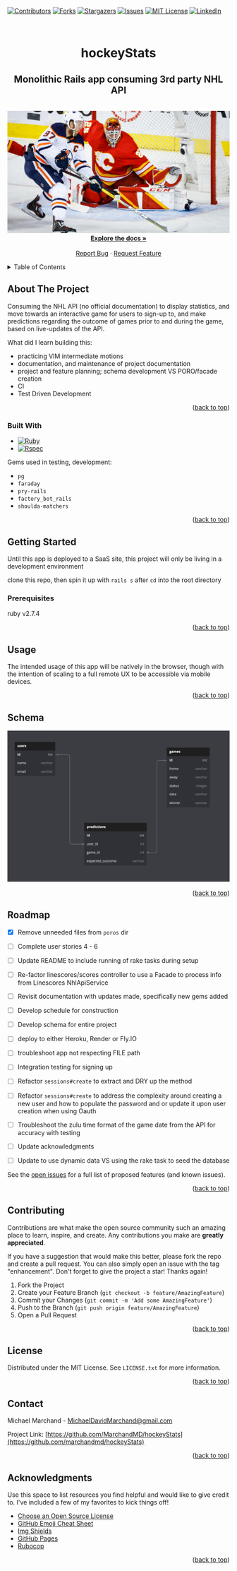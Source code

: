 <!-- Improved compatibility of back to top link: See: https://github.com/marchandmd/hockeyStats/pull/73 -->

<a name="readme-top"></a>

<!--
*** Thanks for checking out the hockeyStats. If you have a suggestion
*** that would make this better, please fork the repo and create a pull request
*** or simply open an issue with the tag "enhancement".
*** Don't forget to give the project a star!
*** Thanks again! Now go create something AMAZING! :D
-->

<!-- PROJECT SHIELDS -->
<!--
*** I'm using markdown "reference style" links for readability.
*** Reference links are enclosed in brackets [ ] instead of parentheses ( ).
*** See the bottom of this document for the declaration of the reference variables
*** for contributors-url, forks-url, etc. This is an optional, concise syntax you may use.
*** https://www.markdownguide.org/basic-syntax/#reference-style-links
-->

[![Contributors][contributors-shield]][contributors-url]
[![Forks][forks-shield]][forks-url]
[![Stargazers][stars-shield]][stars-url]
[![Issues][issues-shield]][issues-url]
[![MIT License][license-shield]][license-url]
[![LinkedIn][linkedin-shield]][linkedin-url]

<!-- PROJECT LOGO -->
<br />
<div align="center">

  <h1 align="center">hockeyStats</h1>

  <p align="center">
    <h2>Monolithic Rails app consuming 3rd party NHL API</h2>
    <br />
    <img src="app/assets/images/mcdavid.png" alt="alt_text" >
    <br />
    <a href="https://gitlab.com/dword4/nhlapi/-/blob/master/stats-api.md"><strong>Explore the docs »</strong></a>
    <br />
    <br />
    <a href="https://github.com/marchandmd/hockeyStats/issues">Report Bug</a>
    ·
    <a href="https://github.com/marchandmd/hockeyStats/issues">Request Feature</a>
  </p>
</div>

<!-- TABLE OF CONTENTS -->
<details>
  <summary>Table of Contents</summary>
  <ol>
    <li>
      <a href="#about-the-project">About The Project</a>
      <ul>
        <li><a href="#built-with">Built With</a></li>
      </ul>
    </li>
    <li>
      <a href="#getting-started">Getting Started</a>
      <ul>
        <li><a href="#prerequisites">Prerequisites</a></li>
        <li><a href="#installation">Installation</a></li>
      </ul>
    </li>
    <li><a href="#usage">Usage</a></li>
    <li><a href="#schema">Schema</a></li>
    <li><a href="#roadmap">Roadmap</a></li>
    <li><a href="#contributing">Contributing</a></li>
    <li><a href="#license">License</a></li>
    <li><a href="#contact">Contact</a></li>
    <li><a href="#acknowledgments">Acknowledgments</a></li>
  </ol>
</details>

<!-- ABOUT THE PROJECT -->

## About The Project

Consuming the NHL API (no official documentation) to display statistics, and move towards an interactive game for users to sign-up to, and make predictions regarding the outcome of games prior to and during the game, based on live-updates of the API.


What did I learn building this:

  - practicing VIM intermediate motions
  - documentation, and maintenance of project documentation
  - project and feature planning; schema development VS PORO/facade creation
  - CI
  - Test Driven Development

<p align="right">(<a href="#readme-top">back to top</a>)</p>

### Built With

-   [![Ruby][ruby.com]][ruby-url]
-   [![Rspec][rspec.com]][rspec-url]

Gems used in testing, development:

- `pg`
- `faraday`
- `pry-rails`
- `factory_bot_rails`
- `shoulda-matchers`


<p align="right">(<a href="#readme-top">back to top</a>)</p>

<!-- GETTING STARTED -->

## Getting Started

Until this app is deployed to a SaaS site, this project will only be living in a development environment

clone this repo, then spin it up with `rails s` after `cd` into the root directory

### Prerequisites

ruby v2.7.4


<p align="right">(<a href="#readme-top">back to top</a>)</p>

<!-- USAGE EXAMPLES -->

## Usage


The intended usage of this app will be  natively in the browser, though with the intention of scaling to a full remote UX to be accessible via mobile devices.

<p align="right">(<a href="#readme-top">back to top</a>)</p>

<!--SCHEMA  EXAMPLES -->

## Schema
<div>
    <img src="app/assets/images/schema_1.png" alt="alt_text" >
</div>


<p align="right">(<a href="#readme-top">back to top</a>)</p>

<!-- ROADMAP -->

## Roadmap
- [x] Remove unneeded files from `poros` dir
- [ ] Complete user stories 4 - 6
- [ ] Update README to include running of rake tasks during setup
- [ ] Re-factor linescores/scores controller to use a Facade to process info from Linescores NhlApiService
- [ ] Revisit documentation with updates made, specifically new gems added
- [ ] Develop schedule for construction
- [ ] Develop schema for entire project
- [ ] deploy to either Heroku, Render or Fly.IO
- [ ] troubleshoot app not respecting FILE path
- [ ] Integration testing for signing up
- [ ] Refactor `sessions#create` to extract and DRY up the method
- [ ] Refactor `sessions#create` to address the complexity around creating a new user and how to populate the password and or update it upon user creation when using Oauth
- [ ] Troubleshoot the zulu time format of the game date from the API for accuracy with testing
- [ ] Update acknowledgments
- [ ] Update to use dynamic data VS using the rake task to seed the database


See the [open issues](https://github.com/marchandmd/hockeyStats/issues) for a full list of proposed features (and known issues).

<p align="right">(<a href="#readme-top">back to top</a>)</p>

<!-- CONTRIBUTING -->

## Contributing

Contributions are what make the open source community such an amazing place to learn, inspire, and create. Any contributions you make are **greatly appreciated**.

If you have a suggestion that would make this better, please fork the repo and create a pull request. You can also simply open an issue with the tag "enhancement".
Don't forget to give the project a star! Thanks again!

1. Fork the Project
2. Create your Feature Branch (`git checkout -b feature/AmazingFeature`)
3. Commit your Changes (`git commit -m 'Add some AmazingFeature'`)
4. Push to the Branch (`git push origin feature/AmazingFeature`)
5. Open a Pull Request

<p align="right">(<a href="#readme-top">back to top</a>)</p>

<!-- LICENSE -->

## License

Distributed under the MIT License. See `LICENSE.txt` for more information.

<p align="right">(<a href="#readme-top">back to top</a>)</p>

<!-- CONTACT -->

## Contact

Michael Marchand - MichaelDavidMarchand@gmail.com

Project Link: [https://github.com/MarchandMD/hockeyStats](https://github.com/marchandmd/hockeyStats)

<p align="right">(<a href="#readme-top">back to top</a>)</p>

<!-- ACKNOWLEDGMENTS -->

## Acknowledgments

Use this space to list resources you find helpful and would like to give credit to. I've included a few of my favorites to kick things off!

-   [Choose an Open Source License](https://choosealicense.com)
-   [GitHub Emoji Cheat Sheet](https://www.webpagefx.com/tools/emoji-cheat-sheet)
-   [Img Shields](https://shields.io)
-   [GitHub Pages](https://pages.github.com)
-   [Rubocop](https://rubocop.org/)

<p align="right">(<a href="#readme-top">back to top</a>)</p>

<!-- MARKDOWN LINKS & IMAGES -->
<!-- https://www.markdownguide.org/basic-syntax/#reference-style-links -->

[contributors-shield]: https://img.shields.io/github/contributors/marchandmd/hockeyStats.svg?style=for-the-badge
[contributors-url]: https://github.com/marchandmd/hockeyStats/graphs/contributors
[forks-shield]: https://img.shields.io/github/forks/marchandmd/hockeyStats.svg?style=for-the-badge
[forks-url]: https://github.com/marchandmd/hockeyStats/network/members
[stars-shield]: https://img.shields.io/github/stars/marchandmd/hockeyStats.svg?style=for-the-badge
[stars-url]: https://github.com/marchandmd/hockeyStats/stargazers
[issues-shield]: https://img.shields.io/github/issues/marchandmd/hockeyStats.svg?style=for-the-badge
[license-shield]: https://img.shields.io/github/license/marchandmd/hockeyStats.svg?style=for-the-badge
[issues-url]: https://github.com/marchandmd/hockeyStats/issues
[license-url]: https://github.com/marchandmd/hockeyStats/blob/master/LICENSE.txt
[linkedin-shield]: https://img.shields.io/badge/-LinkedIn-black.svg?style=for-the-badge&logo=linkedin&colorB=555
[linkedin-url]: https://linkedin.com/in/mmarchand1/
[product-screenshot]: images/screenshot.png
[bootstrap.com]: https://img.shields.io/badge/Bootstrap-563D7C?style=for-the-badge&logo=bootstrap&logoColor=white
[bootstrap-url]: https://getbootstrap.com
[ruby.com]: https://img.shields.io/badge/ruby-v2.7.4-red
[ruby-url]: https://ruby-doc.org/core-2.7.2/
[rspec.com]: https://img.shields.io/badge/rspec-v3.12-success
[rspec-url]: https://rspec.info/documentation/
